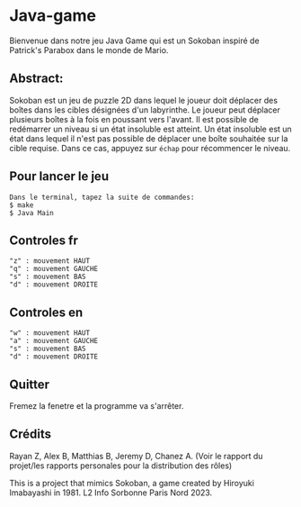 # Java-game
Bienvenue dans notre jeu Java Game qui est un Sokoban inspiré de Patrick's Parabox dans le monde de Mario.

## Abstract:
Sokoban est un jeu de puzzle 2D dans lequel le joueur doit déplacer des boîtes dans les cibles désignées d'un labyrinthe. Le joueur peut déplacer plusieurs boîtes à la fois en poussant vers l'avant. Il est possible de redémarrer un niveau si un état insoluble est atteint. Un état insoluble est un état dans lequel il n'est pas possible de déplacer une boîte souhaitée sur la cible requise. Dans ce cas, appuyez sur `échap` pour récommencer le niveau.


## Pour lancer le jeu
```
Dans le terminal, tapez la suite de commandes:
$ make
$ Java Main 
```
## Controles fr
```
"z" : mouvement HAUT
"q" : mouvement GAUCHE
"s" : mouvement BAS
"d" : mouvement DROITE
```

## Controles en
```
"w" : mouvement HAUT
"a" : mouvement GAUCHE
"s" : mouvement BAS
"d" : mouvement DROITE
```

## Quitter
Fremez la fenetre et la programme va s'arrêter.

## Crédits 
Rayan Z, Alex B, Matthias B, Jeremy D, Chanez A.
(Voir le rapport du projet/les rapports personales pour la distribution des rôles)

This is a project that mimics Sokoban, a game created by Hiroyuki Imabayashi in 1981.
L2 Info Sorbonne Paris Nord 2023.
